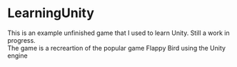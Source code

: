 # LearningUnity
This is an example unfinished game that I used to learn Unity. Still a work in progress. <br>
The game is a recreartion of the popular game Flappy Bird using the Unity engine
